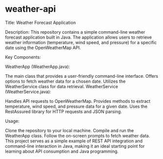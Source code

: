 # weather-api
Title: Weather Forecast Application

Description:
This repository contains a simple command-line weather forecast application built in Java. The application allows users to retrieve weather information (temperature, wind speed, and pressure) for a specific date using the OpenWeatherMap API.

Key Components:

WeatherApp (WeatherApp.java):

The main class that provides a user-friendly command-line interface.
Offers options to fetch weather data for a chosen date.
Utilizes the WeatherService class for data retrieval.
WeatherService (WeatherService.java):

Handles API requests to OpenWeatherMap.
Provides methods to extract temperature, wind speed, and pressure data for a given date.
Uses the RestAssured library for HTTP requests and JSON parsing.

Usage:

Clone the repository to your local machine.
Compile and run the WeatherApp class.
Follow the on-screen prompts to fetch weather data.
This project serves as a simple example of REST API integration and command-line interaction in Java, making it an ideal starting point for learning about API consumption and Java programming.
